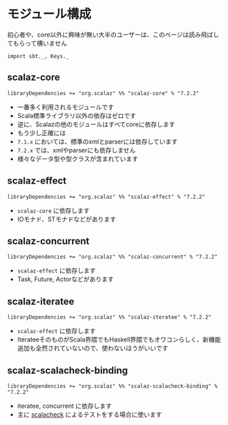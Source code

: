 # モジュール構成

初心者や、core以外に興味が無い大半のユーザーは、このページは読み飛ばしてもらって構いません

```tut:invisible
import sbt._, Keys._
```

## scalaz-core

```tut:silent
libraryDependencies += "org.scalaz" %% "scalaz-core" % "7.2.2"
```

- 一番多く利用されるモジュールです 
- Scala標準ライブラリ以外の依存はゼロです
- 逆に、Scalazの他のモジュールはすべてcoreに依存します
- もう少し正確には
 - `7.1.x` においては、標準のxmlとparserには依存しています
 - `7.2.x` では、xmlやparserにも依存しません
- 様々なデータ型や型クラスが含まれています

## scalaz-effect

```tut:silent
libraryDependencies += "org.scalaz" %% "scalaz-effect" % "7.2.2"
```

- `scalaz-core` に依存します
- IOモナド、STモナドなどがあります


## scalaz-concurrent

```tut:silent
libraryDependencies += "org.scalaz" %% "scalaz-concurrent" % "7.2.2"
```

- `scalaz-effect` に依存します
- Task, Future, Actorなどがあります

## scalaz-iteratee

```tut:silent
libraryDependencies += "org.scalaz" %% "scalaz-iteratee" % "7.2.2"
```

- `scalaz-effect` に依存します
- IterateeそのものがScala界隈でもHaskell界隈でもオワコンらしく、新機能追加も全然されていないので、使わないほうがいいです

## scalaz-scalacheck-binding

```tut:silent
libraryDependencies += "org.scalaz" %% "scalaz-scalacheck-binding" % "7.2.2"
```

- iteratee, concurrent に依存します
- 主に [scalacheck](https://github.com/rickynils/scalacheck) によるテストをする場合に使います
